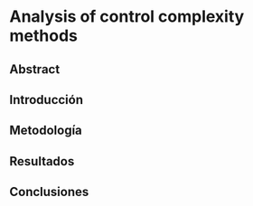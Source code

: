 # Analysis of control complexity methods

## Abstract

## Introducción

## Metodología

## Resultados

## Conclusiones